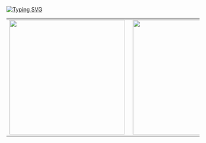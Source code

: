 [![Typing SVG](https://readme-typing-svg.demolab.com?font=Fira+Code&size=28&pause=2000&center=true&vCenter=true&width=520&lines=Nothing+Special+About+Me+haha)](https://git.io/typing-svg)
<center>
  <table>
    <tr>
        <td><img width="300px" align="left" src="https://github-readme-stats.vercel.app/api?username=thatmarcboi&count_private=true&show_icons=true&theme=radical"></td>
        <td><img width="300px" align='right' src="https://github-readme-stats-anuraghazra1.vercel.app/api/top-langs/?username=thatmarcboi&theme=dark&hide_border=false&no-bg=true&no-frame=true&langs_count=99" /></td>
    </tr>
  </table>
</center>


